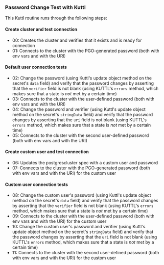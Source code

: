 ### Password Change Test with Kuttl

This Kuttl routine runs through the following steps:

#### Create cluster and test connection

- 00: Creates the cluster and verifies that it exists and is ready for connection
- 01: Connects to the cluster with the PGO-generated password (both with env vars and with the URI)

#### Default user connection tests

- 02: Change the password (using Kuttl's update object method on the secret's `data` field) and verify that the password changes by asserting that the `verifier` field is not blank (using KUTTL's `errors` method, which makes sure that a state is _not_ met by a certain time)
- 03: Connects to the cluster with the user-defined password (both with env vars and with the URI)
- 04: Change the password and verifier (using Kuttl's update object method on the secret's `stringData` field) and verify that the password changes by asserting that the `uri` field is not blank (using KUTTL's `errors` method, which makes sure that a state is _not_ met by a certain time)
- 05: Connects to the cluster with the second user-defined password (both with env vars and with the URI)

#### Create custom user and test connection

- 06: Updates the postgrescluster spec with a custom user and password
- 07: Connects to the cluster with the PGO-generated password (both with env vars and with the URI) for the custom user

#### Custom user connection tests

- 08: Change the custom user's password (using Kuttl's update object method on the secret's `data` field) and verify that the password changes by asserting that the `verifier` field is not blank (using KUTTL's `errors` method, which makes sure that a state is _not_ met by a certain time)
- 09: Connects to the cluster with the user-defined password (both with env vars and with the URI) for the custom user
- 10: Change the custom user's password and verifier (using Kuttl's update object method on the secret's `stringData` field) and verify that the password changes by asserting that the `uri` field is not blank (using KUTTL's `errors` method, which makes sure that a state is _not_ met by a certain time)
- 11: Connects to the cluster with the second user-defined password (both with env vars and with the URI) for the custom user
